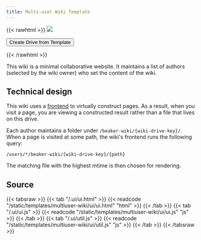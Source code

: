```yaml
---
title: Multi-user Wiki Template
---
```


{{< rawhtml >}}
<img class="template-thumb" src="/templates/multiuser-wiki.png">

<button class="create-drive">Create Drive from Template</button>

<script>
  const TEMPLATE_ROOT = '/templates/multiuser-wiki'
  const TEMPLATE_TITLE = 'My Wiki'
  window.TEMPLATE_FILES = [
    '/ui/ui.html',
    '/ui/ui.js',
    '/ui/util.js',
    '/ui/markdown-it.js'
  ]
</script>
<script src="/templates/index.js"></script>
{{< /rawhtml >}}

This wiki is a minimal collaborative website. It maintains a list of authors (selected by the wiki owner) who set the content of the wiki.

## Technical design

This wiki uses a [frontend](https://beaker-browser.gitbook.io/docs/developers/frontends-.ui-folder) to virtually construct pages. As a result, when you visit a page, you are viewing a constructed result rather than a file that lives on this drive.

Each author maintains a folder under `/beaker-wiki/{wiki-drive-key}/`. When a page is visited at some path, the wiki's frontend runs the following query:

```
/users/*/beaker-wiki/{wiki-drive-key}/{path}
```

The matching file with the highest mtime is then chosen for rendering.

## Source

{{< tabsraw >}}
{{< tab "/.ui/ui.html" >}}
{{< readcode "/static/templates/multiuser-wiki/ui/ui.html" "html" >}}
{{< /tab >}}
{{< tab "/.ui/ui.js" >}}
{{< readcode "/static/templates/multiuser-wiki/ui/ui.js" "js" >}}
{{< /tab >}}
{{< tab "/.ui/util.js" >}}
{{< readcode "/static/templates/multiuser-wiki/ui/util.js" "js" >}}
{{< /tab >}}
{{< /tabsraw >}}